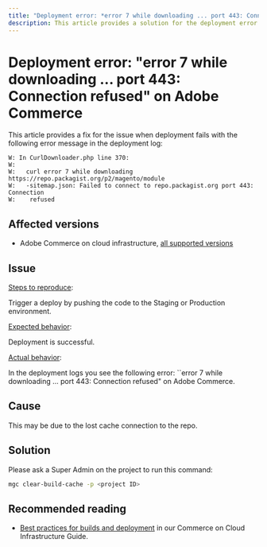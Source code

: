 ```yaml
---
title: "Deployment error: *error 7 while downloading ... port 443: Connection refused* on Adobe Commerce"
description: This article provides a solution for the deployment error "error 7 while downloading ... port 443: Connection refused".
---
```


# Deployment error: "error 7 while downloading ... port 443: Connection refused" on Adobe Commerce

This article provides a fix for the issue when deployment fails with the following error message in the deployment log:

```console
W: In CurlDownloader.php line 370:
W:
W:   curl error 7 while downloading https://repo.packagist.org/p2/magento/module
W:   -sitemap.json: Failed to connect to repo.packagist.org port 443: Connection
W:    refused
```

## Affected versions

* Adobe Commerce on cloud infrastructure, [all supported versions](https://magento.com/sites/default/files/magento-software-lifecycle-policy.pdf)

## Issue

 <u>Steps to reproduce</u>:

 Trigger a deploy by pushing the code to the Staging or Production environment.

 <u>Expected behavior</u>:

 Deployment is successful.

 <u>Actual behavior</u>:

 In the deployment logs you see the following error: ``error 7 while downloading ... port 443: Connection refused" on Adobe Commerce.

## Cause

 This may be due to the lost cache connection to the repo.

## Solution

 Please ask a Super Admin on the project to run this command:

 ```bash
 mgc clear-build-cache -p <project ID>
 ```

## Recommended reading

* [Best practices for builds and deployment](https://experienceleague.adobe.com/docs/commerce-cloud-service/user-guide/develop/deploy/best-practices.html) in our Commerce on Cloud Infrastructure Guide.

